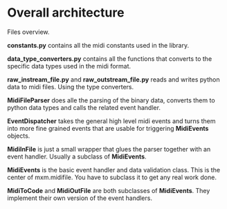 Overall architecture
====================

Files overview.

**constants.py** contains all the midi constants used in the library.

**data_type_converters.py** contains all the functions that converts to the specific data types used in the midi format.

**raw_instream_file.py** and **raw_outstream_file.py** reads and writes python data to midi files. Using the type converters.

**MidiFileParser** does alle the parsing of the binary data, converts them to python data types and calls the related event handler.

**EventDispatcher** takes the general high level midi events and turns them into more fine grained events that are usable for triggering **MidiEvents** objects.

**MidiInFile** is just a small wrapper that glues the parser together with an event handler. Usually a subclass of **MidiEvents**.

**MidiEvents** is the basic event handler and data validation class. This is the center of mxm.midifile. You have to subclass it to get any real work done.

**MidiToCode** and **MidiOutFile** are both subclasses of **MidiEvents**. They implement their own version of the event handlers.